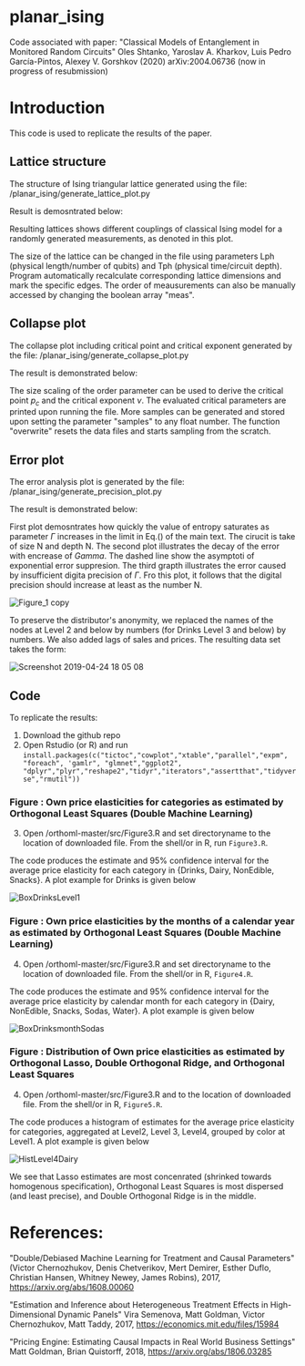# planar_ising
Code associated with paper: "Classical Models of Entanglement in Monitored Random Circuits" Oles Shtanko, Yaroslav A. Kharkov, Luis Pedro García-Pintos, Alexey V. Gorshkov (2020) arXiv:2004.06736 (now in progress of resubmission)

# Introduction

This code is used to replicate the results of the paper.

## Lattice structure

The structure of Ising triangular lattice generated using the file: /planar_ising/generate_lattice_plot.py

Result is demosntrated below:

Resulting lattices shows different couplings of classical Ising model for a randomly generated measurements, as denoted in this plot. 

The size of the lattice can be changed in the file using parameters Lph (physical length/number of qubits) and Tph (physical time/circuit depth). Program automatically recalculate corresponding lattice dimensions and mark the specific edges. The order of meausurements can also be manually accessed by changing the boolean array "meas".

## Collapse plot

The collapse plot including critical point and critical exponent generated by the file: /planar_ising/generate_collapse_plot.py

The result is demonstrated below:

The size scaling of the order parameter can be used to derive the critical point $p_c$ and the critical exponent $\nu$. The evaluated critical parameters are printed upon running the file. More samples can be generated and stored upon setting the parameter "samples" to any float number. The function "overwrite" resets the data files and starts sampling from the scratch.

## Error plot

The error analysis plot is generated by the file: /planar_ising/generate_precision_plot.py

The result is demonstrated below:

First plot demosntrates how quickly the value of entropy saturates as parameter $\Gamma$ increases in the limit in Eq.() of the main text. The cirucit is take of size N and depth N. The second plot illustrates the decay of the error with encrease of $Gamma$. The dashed line show the asymptoti of exponential error suppresion. The third grapth illustrates the error caused by insufficient digita precision of $\Gamma$. Fro this plot, it follows that the digital precision should increase at least as the number N.



![Figure_1 copy](https://user-images.githubusercontent.com/21160786/56327155-1b4b4200-6147-11e9-8837-694417ae332b.png)

To preserve the distributor's anonymity, we replaced the names of the nodes at Level 2 and below by numbers (for Drinks Level 3 and below) by numbers. We also added lags of sales and prices.  The resulting data set takes the form:

![Screenshot 2019-04-24 18 05 08](https://user-images.githubusercontent.com/21160786/56697127-e9445d80-66bb-11e9-95b6-4fb137841df2.png)



## Code

To replicate the results:

1. Download the github repo 
2. Open Rstudio (or R) and run
`install.packages(c("tictoc","cowplot","xtable","parallel","expm", "foreach", 'gamlr", "glmnet","ggplot2", "dplyr","plyr","reshape2","tidyr","iterators","assertthat","tidyverse","rmutil"))`

### Figure : Own price elasticities for categories as estimated by Orthogonal Least Squares (Double Machine Learning)
3. Open /orthoml-master/src/Figure3.R and set directoryname to the location of downloaded file. From the shell/or in R, run `Figure3.R`. 

The code produces the estimate and 95% confidence interval for the average price elasticity for each category in {Drinks, Dairy, NonEdible, Snacks}. A plot example for Drinks is given below

![BoxDrinksLevel1](https://user-images.githubusercontent.com/21160786/56698512-214d9f80-66c0-11e9-9de9-347947ac58d8.png)

### Figure : Own price elasticities by the months of a calendar year as estimated by  Orthogonal Least Squares (Double Machine Learning)

4. Open /orthoml-master/src/Figure3.R and set directoryname to the location of downloaded file. From the shell/or in R, `Figure4.R`. 

The code produces the estimate and 95% confidence interval for the average price elasticity by calendar month for each category in {Dairy, NonEdible, Snacks, Sodas, Water}. A plot example is given below

![BoxDrinksmonthSodas](https://user-images.githubusercontent.com/21160786/56698599-7f7a8280-66c0-11e9-8023-23353d600cdd.png)

### Figure : Distribution of Own price elasticities as estimated by Orthogonal Lasso, Double Orthogonal Ridge, and Orthogonal Least Squares 

4. Open /orthoml-master/src/Figure3.R and to the location of downloaded file. From the shell/or in R, `Figure5.R`. 

The code produces a histogram of estimates for the average price elasticity for categories, aggregated at Level2, Level 3, Level4, grouped by color at Level1. A plot example is given below

![HistLevel4Dairy](https://user-images.githubusercontent.com/21160786/56698604-81dcdc80-66c0-11e9-8e4c-dab2ab27f100.png)

We see that Lasso estimates are most concenrated (shrinked towards homogenous specification), Orthogonal Least Squares  is most dispersed (and least precise), and  Double Orthogonal Ridge is in the middle. 

# References:

"Double/Debiased Machine Learning for Treatment and Causal Parameters" (Victor Chernozhukov, Denis Chetverikov, Mert Demirer, Esther Duflo, Christian Hansen, Whitney Newey, James Robins), 2017, https://arxiv.org/abs/1608.00060

"Estimation and Inference about Heterogeneous Treatment Effects in High-Dimensional Dynamic Panels"
Vira Semenova, Matt Goldman, Victor Chernozhukov, Matt Taddy, 2017, https://economics.mit.edu/files/15984 

"Pricing Engine: Estimating Causal Impacts in Real World Business Settings" Matt Goldman, Brian Quistorff, 2018, https://arxiv.org/abs/1806.03285 
